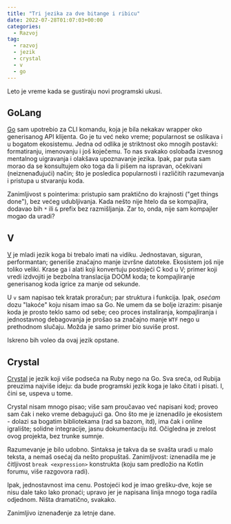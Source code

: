 ```yaml
---
title: "Tri jezika za dve bitange i ribicu"
date: 2022-07-28T01:07:03+00:00
categories:
  - Razvoj
tag:
  - razvoj
  - jezik
  - crystal
  - v
  - go
---
```


Leto je vreme kada se gustiraju novi programski ukusi.

<!--more-->

## GoLang

[Go](https://go.dev/) sam upotrebio za CLI komandu, koja je bila nekakav wrapper oko generisanog API klijenta. Go je tu već neko vreme; popularnost se oslikava i u bogatom ekosistemu. Jedna od odlika je striktnost oko mnogih postavki: formatiranju, imenovanju i još koječemu. To nas svakako oslobađa izvesnog mentalnog uigravanja i olakšava upoznavanje jezika. Ipak, par puta sam morao da se konsultujem oko toga da li pišem na ispravan, očekivani (neiznenađujući) način; što je posledica popularnosti i različitih razumevanja i pristupa u stvaranju koda.

Zanimljivost s pointerima: pristupio sam praktično do krajnosti ("get things done"), bez većeg udubljivanja. Kada nešto nije htelo da se kompajlira, dodavao bih `*` ili `&` prefix bez razmišljanja. Zar to, onda, nije sam kompajler mogao da uradi?

## V

[V](https://vlang.io) je mladi jezik koga bi trebalo imati na `v`idiku. Jednostavan, siguran, performantan; generiše značajno manje izvršne datoteke. Ekosistem još nije toliko veliki. Krase ga i alati koji konvertuju postojeći C kod u V; primer koji vredi izdvojiti je bezbolna translacija DOOM koda; te kompajliranje generisanog koda igrice za manje od sekunde.

U `v` sam napisao tek kratak proračun; par struktura i funkcija. Ipak, _osećam_ dozu "lakoće" koju nisam imao sa Go. Ne umem da se bolje izrazim: pisanje koda je prosto teklo samo od sebe; ceo proces instaliranja, kompajliranja i jednostavnog debagovanja je prošao sa značajno manje `WTF` nego u prethodnom slučaju. Možda je samo primer bio suviše prost.

Iskreno bih voleo da ovaj jezik opstane.

## Crystal

[Crystal](https://crystal-lang.org) je jezik koji više podseća na Ruby nego na Go. Sva sreća, od Rubija preuzima najviše ideju: da bude programski jezik koga je lako čitati i pisati. I, čini se, uspeva u tome.

Crystal nisam mnogo pisao; više sam proučavao već napisani kod; proveo sam čak i neko vreme debagujući ga. Ono što me je iznenadilo je ekosistem - dolazi sa bogatim bibliotekama (rad sa bazom, itd), ima čak i online igralište; solidne integracije, jasnu dokumentaciju itd. Očigledna je zrelost ovog projekta, bez trunke sumnje.

Razumevanje je bilo udobno. Sintaksa je takva da se svašta uradi u malo teksta, a nemaš osećaj da nešto propuštaš. Zanimljivost: iznenadila me je čitljivost `break <expression>` konstrukta (koju sam predložio na Kotlin forumu, više razgovora radi).

Ipak, jednostavnost ima cenu. Postojeći kod je imao grešku-dve, koje se nisu dale tako lako pronaći; upravo jer je napisana linija mnogo toga radila odjednom. Ništa dramatično, svakako.

Zanimljivo iznenađenje za letnje dane.